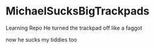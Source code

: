 # MichaelSucksBigTrackpads
Learning Repo
He turned the trackpad off like a faggot

now he sucks my tiddies too
